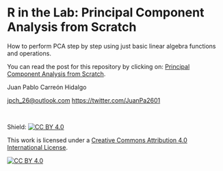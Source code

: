 R in the Lab: Principal Component Analysis from Scratch
================

How to perform PCA step by step using just basic linear algebra functions and operations.

You can read the post for this repository by clicking on: <a href="https://r-inthelab.net/2021/10/14/principal-component-analysis-pca-from-scratch/">Principal Component Analysis from Scratch</a>.

Juan Pablo Carreón Hidalgo

<jpch_26@outlook.com>
<https://twitter.com/JuanPa2601>

 

Shield: [![CC BY 4.0][cc-by-shield]][cc-by]

This work is licensed under a
[Creative Commons Attribution 4.0 International License][cc-by].

[![CC BY 4.0][cc-by-image]][cc-by]

[cc-by]: http://creativecommons.org/licenses/by/4.0/
[cc-by-image]: https://i.creativecommons.org/l/by/4.0/88x31.png
[cc-by-shield]: https://img.shields.io/badge/License-CC%20BY%204.0-lightgrey.svg
